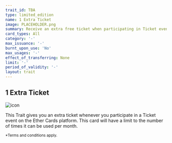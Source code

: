 ```yaml
---
trait_id: TBA
type: limited_edition
name: 1 Extra Ticket
image: PLACEHOLDER.png
summary: Receive an extra free ticket when participating in Ticket events.
card_types: All
category: '-'
max_issuance: '-'
burnt_upon_use: 'No'
max_usages: '-'
effect_of_transferring: None
limit: '-'
period_of_validity: '-'
layout: trait
---
```


## 1 Extra Ticket

![icon](/assets/images/trait-icons/{{page.image}})

This Trait gives you an extra ticket whenever you participate in a Ticket event on the Ether Cards platform. This card will have a limit to the number of times it can be used per month. 

<small>*Terms and conditions apply.</small>

